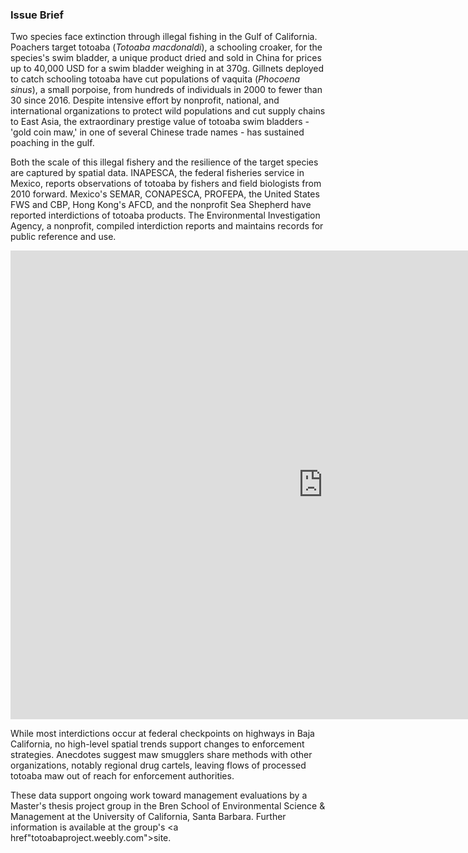 ### Issue Brief
Two species face extinction through illegal fishing in the Gulf of California. Poachers target totoaba (<i>Totoaba macdonaldi</i>), a schooling croaker, for the species's swim bladder, a unique product dried and sold in China for prices up to 40,000 USD for a swim bladder weighing in at 370g. Gillnets deployed to catch schooling totoaba have cut populations of vaquita (<i>Phocoena sinus</i>), a small porpoise, from hundreds of individuals in 2000 to fewer than 30 since 2016. Despite intensive effort by nonprofit, national, and international organizations to protect wild populations and cut supply chains to East Asia, the extraordinary prestige value of totoaba swim bladders - 'gold coin maw,' in one of several Chinese trade names - has sustained poaching in the gulf. 

Both the scale of this illegal fishery and the resilience of the target species are captured by spatial data. INAPESCA, the federal fisheries service in Mexico, reports observations of totoaba by fishers and field biologists from 2010 forward. Mexico's SEMAR, CONAPESCA, PROFEPA, the United States FWS and CBP, Hong Kong's AFCD, and the nonprofit Sea Shepherd have reported interdictions of totoaba products. The Environmental Investigation Agency, a nonprofit, compiled interdiction reports and maintains records for public reference and use.

<iframe width="1000" height="750" seamless frameborder="0" scrolling ="no" src="https://amsteinkruger.github.io/tma_sp/"></iframe>

While most interdictions occur at federal checkpoints on highways in Baja California, no high-level spatial trends support changes to enforcement strategies. Anecdotes suggest maw smugglers share methods with other organizations, notably regional drug cartels, leaving flows of processed totoaba maw out of reach for enforcement authorities. 

These data support ongoing work toward management evaluations by a Master's thesis project group in the Bren School of Environmental Science & Management at the University of California, Santa Barbara. Further information is available at the group's <a href"totoabaproject.weebly.com">site</a>.
